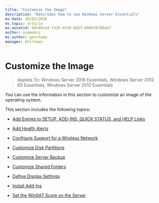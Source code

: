 ```yaml
---
title: "Customize the Image"
description: "Describes how to use Windows Server Essentials"
ms.date: 10/03/2016
ms.topic: article
ms.assetid: 9dc89e34-fd35-4fa9-8d2f-894bfb780a5f
author: nnamuhcs
ms.author: geschuma
manager: mtillman
---
```


# Customize the Image

>Applies To: Windows Server 2016 Essentials, Windows Server 2012 R2 Essentials, Windows Server 2012 Essentials

You can use the information in this section to customize an image of the operating system.

 This section includes the following topics:

-   [Add Entries to SETUP, ADD-INS, QUICK STATUS, and HELP Links](Add-Entries-to-SETUP--ADD-INS--QUICK-STATUS--and-HELP-Links.md)

-   [Add Health Alerts](Add-Health-Alerts.md)

-   [Configure Support for a Wireless Network](Configure-Support-for-a-Wireless-Network.md)

-   [Customize Disk Partitions](Customize-Disk-Partitions.md)

-   [Customize Server Backup](Customize-Server-Backup.md)

-   [Customize Shared Folders](Customize-Shared-Folders.md)

-   [Define Display Settings](Define-Display-Settings.md)

-   [Install Add-Ins](Install-Add-Ins.md)

-   [Set the WinSAT Score on the Server](Set-the-WinSAT-Score-on-the-Server.md)
